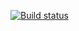 [![Build status](https://ci.appveyor.com/api/projects/status/msglm1u7xvtbrg01?svg=true)](https://ci.appveyor.com/project/steklon/object-for-in)
